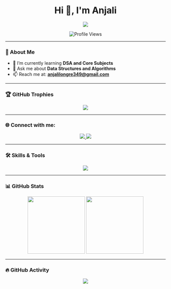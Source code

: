 <h1 align="center">Hi 👋, I'm Anjali</h1>

<p align="center">
  <img src="https://readme-typing-svg.demolab.com/?lines=Data%20Structures%20%26%20Algorithms%20Enthusiast;Learning%20Core%20Subjects;Open%20to%20Collaboration!&center=true&width=500&height=45&color=FF69B4&vCenter=true&size=22" />
</p>

<p align="center">
  <img src="https://komarev.com/ghpvc/?username=anjalilongre9625&label=Profile%20views&color=ff69b4&style=for-the-badge" alt="Profile Views" />
</p>

---

### 🚀 About Me

- 🌱 I’m currently learning **DSA and Core Subjects**
- 💬 Ask me about **Data Structures and Algorithms**
- 📫 Reach me at: **anjalilongre349@gmail.com**

---

### 🏆 GitHub Trophies

<p align="center">
  <img src="https://github-profile-trophy.vercel.app/?username=anjalilongre9625&theme=radical&no-frame=true&row=2&column=3" />
</p>

---

### 🌐 Connect with me:

<p align="center">
  <a href="https://www.linkedin.com/in/anjali-longre-573953258/" target="_blank">
    <img src="https://img.shields.io/badge/-LinkedIn-blue?style=for-the-badge&logo=Linkedin&logoColor=white" />
  </a>
  <a href="https://kaggle.com/anjali31012004" target="_blank">
    <img src="https://img.shields.io/badge/-Kaggle-20BEFF?style=for-the-badge&logo=Kaggle&logoColor=white" />
  </a>
</p>

---

### 🛠️ Skills & Tools

<p align="center">
  <img src="https://skillicons.dev/icons?i=cpp,c,java,html,css,js,php,nuxt,mysql,linux,aws,selenium,matlab,git" />
</p>

---

### 📊 GitHub Stats

<p align="center">
  <img src="https://github-readme-stats.vercel.app/api?username=anjalilongre9625&show_icons=true&theme=radical&hide_border=true" height="180" />
  <img src="https://github-readme-stats.vercel.app/api/top-langs/?username=anjalilongre9625&layout=compact&theme=radical&hide_border=true" height="180" />
</p>

---

### 🔥 GitHub Activity

<p align="center">
  <img src="https://github-readme-activity-graph.vercel.app/graph?username=anjalilongre9625&theme=redical" />
</p>

